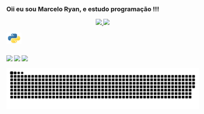 ### Oii eu sou Marcelo Ryan, e estudo programação !!!
<div align="center">
  <a href="https://https://github.com/Marcello-off">
  <img height="180em" src="https://github-readme-stats.vercel.app/api?username=Marcello-off&show_icons=true&theme=dark&include_all_commits=true&count_private=true"/>
  <img height="180em" src="https://github-readme-stats.vercel.app/api/top-langs/?username=Marcello-off&layout=compact&langs_count=7&theme=dark"/>
</div>
  
<div style="display: inline_block"><br>
  <img align="center" alt="Marcelo-Python" height="30" width="40" src="https://raw.githubusercontent.com/devicons/devicon/master/icons/python/python-original.svg">
</div>
  
  ##  
  
<div> 
  <a href="https://www.instagram.com/cello.off/" target="_blank"><img src="https://img.shields.io/badge/-Instagram-%23E4405F?style=for-the-badge&logo=instagram&logoColor=white" target="_blank"></a>
  <a href = "mailto:marceloryan47@gmail.com"><img src="https://img.shields.io/badge/-Gmail-%23333?style=for-the-badge&logo=gmail&logoColor=white" target="_blank"></a>
  <a href="https://www.linkedin.com/in/marcelo-ryan-a6111822b/" target="_blank"><img src="https://img.shields.io/badge/-LinkedIn-%230077B5?style=for-the-badge&logo=linkedin&logoColor=white" target="_blank"></a> 
 
  ![Snake animation](https://github.com/Marcello-off/Marcello-off/blob/output/github-contribution-grid-snake.svg)
 
</div>
